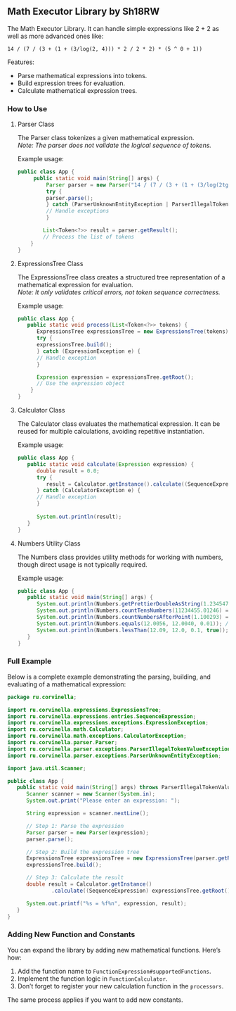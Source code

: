 ## Math Executor Library by Sh18RW

The Math Executor Library. It can handle simple expressions like 2 + 2 as well as more advanced ones like:
```
14 / (7 / (3 + (1 + (3/log(2, 4))) * 2 / 2 * 2) * (5 ^ 0 + 1))
```

Features:
- Parse mathematical expressions into tokens.
- Build expression trees for evaluation.
- Calculate mathematical expression trees.

### How to Use

1. Parser Class
   
   The Parser class tokenizes a given mathematical expression. \
   *Note: The parser does not validate the logical sequence of tokens.*
   
   Example usage:
   ```java
   public class App {
        public static void main(String[] args) {
            Parser parser = new Parser("14 / (7 / (3 + (1 + (3/log(2tg(Pi/4), 4))) * 2 / 2 * 2) * (5 ^ 0 + 1))");
            try {
            parser.parse();
            } catch (ParserUnknownEntityException | ParserIllegalTokenValueException e) {
            // Handle exceptions
            }
   
           List<Token<?>> result = parser.getResult();
           // Process the list of tokens
       }
   }
   ```
2. ExpressionsTree Class

   The ExpressionsTree class creates a structured tree representation of a mathematical expression for evaluation. \
   *Note: It only validates critical errors, not token sequence correctness.*
   
   Example usage:
   ```java
   public class App {
      public static void process(List<Token<?>> tokens) {
         ExpressionsTree expressionsTree = new ExpressionsTree(tokens);
         try {
         expressionsTree.build();
         } catch (ExpressionException e) {
         // Handle exception
         }
   
         Expression expression = expressionsTree.getRoot();
         // Use the expression object
       }
   }
   ```

3. Calculator Class
   
   The Calculator class evaluates the mathematical expression. It can be reused for multiple calculations, avoiding repetitive instantiation.
   
   Example usage:
   ```java
   public class App {
      public static void calculate(Expression expression) {
         double result = 0.0;
         try {
            result = Calculator.getInstance().calculate((SequenceExpression) expression);
         } catch (CalculatorException e) {
         // Handle exception
         }
         
         System.out.println(result);
      }
   }
   ```

4. Numbers Utility Class

   The Numbers class provides utility methods for working with numbers, though direct usage is not typically required.
   
   Example usage:
   ```java
   public class App {
      public static void main(String[] args) {
         System.out.println(Numbers.getPrettierDoubleAsString(1.2345478, 4).equals("1.2345")); // true
         System.out.println(Numbers.countTensNumbers(11234455.01246) == 8); // true
         System.out.println(Numbers.countNumbersAfterPoint(1.100293) == 6); // true
         System.out.println(Numbers.equals(12.0056, 12.0040, 0.01)); // true
         System.out.println(Numbers.lessThan(12.09, 12.0, 0.1, true)); // true
      }
   }
   ```

### Full Example

Below is a complete example demonstrating the parsing, building, and evaluating of a mathematical expression:
```java
package ru.corvinella;

import ru.corvinella.expressions.ExpressionsTree;
import ru.corvinella.expressions.entries.SequenceExpression;
import ru.corvinella.expressions.exceptions.ExpressionException;
import ru.corvinella.math.Calculator;
import ru.corvinella.math.exceptions.CalculatorException;
import ru.corvinella.parser.Parser;
import ru.corvinella.parser.exceptions.ParserIllegalTokenValueException;
import ru.corvinella.parser.exceptions.ParserUnknownEntityException;

import java.util.Scanner;

public class App {
   public static void main(String[] args) throws ParserIllegalTokenValueException, ParserUnknownEntityException, ExpressionException, CalculatorException {
      Scanner scanner = new Scanner(System.in);
      System.out.print("Please enter an expression: ");

      String expression = scanner.nextLine();

      // Step 1: Parse the expression
      Parser parser = new Parser(expression);
      parser.parse();

      // Step 2: Build the expression tree
      ExpressionsTree expressionsTree = new ExpressionsTree(parser.getResult());
      expressionsTree.build();

      // Step 3: Calculate the result
      double result = Calculator.getInstance()
              .calculate((SequenceExpression) expressionsTree.getRoot());

      System.out.printf("%s = %f%n", expression, result);
   }
}
```

### Adding New Function and Constants
You can expand the library by adding new mathematical functions. Here’s how:
1.	Add the function name to `FunctionExpression#supportedFunctions`.
2.	Implement the function logic in `FunctionCalculator`.
3.	Don’t forget to register your new calculation function in the `processors`.

The same process applies if you want to add new constants.